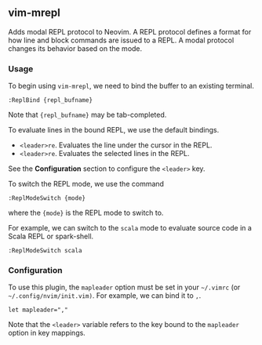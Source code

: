 ## vim-mrepl

Adds modal REPL protocol to Neovim. A REPL protocol defines a format for how
line and block commands are issued to a REPL. A modal protocol changes its
behavior based on the mode.

### Usage

To begin using `vim-mrepl`, we need to bind the buffer to an existing terminal.

```
:ReplBind {repl_bufname}
```

Note that `{repl_bufname}` may be tab-completed.

To evaluate lines in the bound REPL, we use the default bindings.

- `<leader>re`. Evaluates the line under the cursor in the REPL.
- `<leader>re`. Evaluates the selected lines in the REPL.

See the **Configuration** section to configure the `<leader>` key.

To switch the REPL mode, we use the command

```
:ReplModeSwitch {mode}
```

where the `{mode}` is the REPL mode to switch to.

For example, we can switch to the `scala` mode to evaluate source code in a
Scala REPL or spark-shell.

```
:ReplModeSwitch scala
```

### Configuration

To use this plugin, the `mapleader` option must be set in your `~/.vimrc` (or 
`~/.config/nvim/init.vim)`. For example, we can bind it to `,`.

```
let mapleader=","
```

Note that the `<leader>` variable refers to the key bound to the `mapleader`
option in key mappings.

